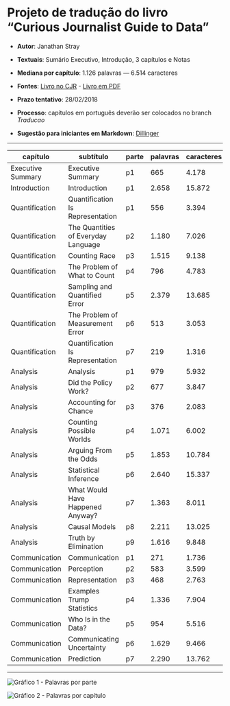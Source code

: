 # Projeto de tradução do livro “Curious Journalist Guide to Data”

* **Autor**: Janathan Stray

* **Textuais**: Sumário Executivo, Introdução, 3 capítulos e Notas

* **Mediana por capítulo**: 1.126 palavras — 6.514 caracteres

* **Fontes**: [Livro no CJR](https://www.cjr.org/tow_center_reports/the_curious_journalists_guide_to_data.php#quantification) - [Livro em PDF](https://www.gitbook.com/book/towcenter/curious-journalist-s-guide-to-data/details)
	
* **Prazo tentativo**: 	28/02/2018    

* **Processo**: capítulos em português deverão ser colocados no branch *Traducao*

* **Sugestão para iniciantes em Markdown**: [Dillinger](https://dillinger.io/)

___


| capítulo          | subtítulo                           | parte | palavras | caracteres |
|-------------------|-------------------------------------|-------|----------|------------|
| Executive Summary | Executive Summary                   | p1    | 665      | 4.178      |
| Introduction      | Introduction                        | p1    | 2.658    | 15.872     |
| Quantification    | Quantification Is Representation    | p1    | 556      | 3.394      |
| Quantification    | The Quantities of Everyday Language | p2    | 1.180    | 7.026      |
| Quantification    | Counting Race                       | p3    | 1.515    | 9.138      |
| Quantification    | The Problem of What to Count        | p4    | 796      | 4.783      |
| Quantification    | Sampling and Quantified Error       | p5    | 2.379    | 13.685     |
| Quantification    | The Problem of Measurement Error    | p6    | 513      | 3.053      |
| Quantification    | Quantification Is Representation    | p7    | 219      | 1.316      |
| Analysis          | Analysis                            | p1    | 979      | 5.932      |
| Analysis          | Did the Policy Work?                | p2    | 677      | 3.847      |
| Analysis          | Accounting for Chance               | p3    | 376      | 2.083      |
| Analysis          | Counting Possible Worlds            | p4    | 1.071    | 6.002      |
| Analysis          | Arguing From the Odds               | p5    | 1.853    | 10.784     |
| Analysis          | Statistical Inference               | p6    | 2.640    | 15.337     |
| Analysis          | What Would Have Happened Anyway?    | p7    | 1.363    | 8.011      |
| Analysis          | Causal Models                       | p8    | 2.211    | 13.025     |
| Analysis          | Truth by Elimination                | p9    | 1.616    | 9.848      |
| Communication     | Communication                       | p1    | 271      | 1.736      |
| Communication     | Perception                          | p2    | 583      | 3.599      |
| Communication     | Representation                      | p3    | 468      | 2.763      |
| Communication     | Examples Trump Statistics           | p4    | 1.336    | 7.904      |
| Communication     | Who Is in the Data?                 | p5    | 954      | 5.516      |
| Communication     | Communicating Uncertainty           | p6    | 1.629    | 9.466      |
| Communication     | Prediction                          | p7    | 2.290    | 13.762     |

___

![Gráfico 1 - Palavras por parte](docs/grafico1.png)

![Gráfico 2 - Palavras por capítulo](docs/grafico2.png)
